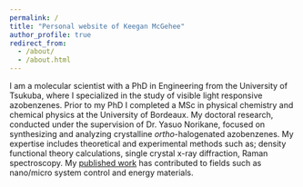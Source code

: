 ```yaml
---
permalink: /
title: "Personal website of Keegan McGehee"
author_profile: true
redirect_from: 
  - /about/
  - /about.html
---
```




I am a molecular scientist with a PhD in Engineering from the University of Tsukuba, where I specialized in the study of visible light responsive azobenzenes. Prior to my PhD I completed a MSc in physical chemistry and chemical physics at the University of Bordeaux. My doctoral research, conducted under the supervision of Dr. Yasuo Norikane, focused on synthesizing and analyzing crystalline _ortho_-halogenated azobenzenes. My expertise includes theoretical and experimental methods such as;  density functional theory calculations, single crystal x-ray diffraction, Raman spectroscopy. My [published work](/_pages/publications) has contributed to fields such as nano/micro system control and energy materials. 